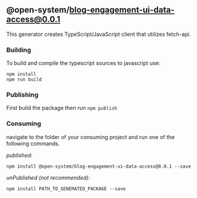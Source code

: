 ## @open-system/blog-engagement-ui-data-access@0.0.1

This generator creates TypeScript/JavaScript client that utilizes fetch-api.

### Building

To build and compile the typescript sources to javascript use:

```
npm install
npm run build
```

### Publishing

First build the package then run `npm publish`

### Consuming

navigate to the folder of your consuming project and run one of the following commands.

_published:_

```
npm install @open-system/blog-engagement-ui-data-access@0.0.1 --save
```

_unPublished (not recommended):_

```
npm install PATH_TO_GENERATED_PACKAGE --save
```
